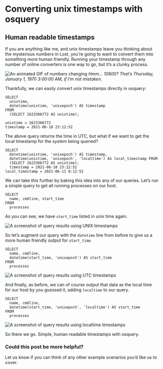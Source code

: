 # Converting unix timestamps with osquery

## Human readable timestamps

If you are anything like me, and unix timestamps leave you thinking about the mysterious numbers in Lost, you’re going to want to convert them into something more human friendly. Running your timestamp through any number of online converters is one way to go, but it’s a clunky process.

![An animated GIF of numbers changing](https://miro.medium.com/1*J3OXc51qIUcLUryFT38dgQ.gif)
*Hmm… 10800? That’s Thursday, January 1, 1970 3:00:00 AM, if I’m not mistaken.*

Thankfully, we can easily convert unix timestamps directly in osquery:

```
SELECT     
  unixtime,
  datetime(unixtime, 'unixepoch') AS timestamp
FROM     
  (SELECT 1623366772 AS unixtime);

unixtime = 1623366772 
timestamp = 2021-06-10 23:12:52
```

The above query returns the time in UTC, but what if we want to get the local timestamp for the system being queried?

```
SELECT
  datetime(unixtime, 'unixepoch') AS timestamp,
  datetime(unixtime, 'unixepoch', 'localtime') AS local_timestamp FROM     
  (SELECT 1623366772 AS unixtime);       
  timestamp = 2021-06-10 23:12:52 
local_timestamp = 2021-06-11 8:12:52
```

We can take this further by baking this idea into any of our queries. Let’s run a simple query to get all running processes on our host.

```
SELECT
  name, cmdline, start_time
FROM
  processes
```

As you can see, we have `start_time` listed in unix time again.

![A screenshot of query results using UNIX timestamps](https://miro.medium.com/1*-Y7YJxCmzhCAFNVWgdU3LQ.jpeg)

So let’s augment our query with the `datetime` line from before to give us a more human friendly output for `start_time`.

```
SELECT
  name, cmdline,
  datetime(start_time, 'unixepoch') AS start_time
FROM
  processes
```

![A screenshot of query results using UTC timestamps](https://miro.medium.com/1*W3BH80eEba9vQs9_4vquSw.jpeg)

And finally, as before, we can of course output that data as the local time for our host by you guessed it, adding `localtime` to our query.

```
SELECT
  name, cmdline,
  datetime(start_time, 'unixepoch', 'localtime') AS start_time
FROM
  processes
```

![A screenshot of query results using localtime timestamps](https://miro.medium.com/max/1400/1*ZM55IE0duKPqSQT-oxWLBQ.jpeg)

So there we go. Simple, human readable timestamps with osquery.

### Could this post be more helpful?

Let us know if you can think of any other example scenarios you’d like us to cover.

<meta name="category" value="product">
<meta name="authorFullName" value="Mike Thomas">
<meta name="authorGitHubUsername" value="mike-j-thomas">
<meta name="publishedOn" value="2021-06-15">
<meta name="articleTitle" value="Converting unix timestamps with osquery">
<meta name="articleImageUrl" value="https://miro.medium.com/1*imjanZovg578Gq91eapdgg.jpeg">